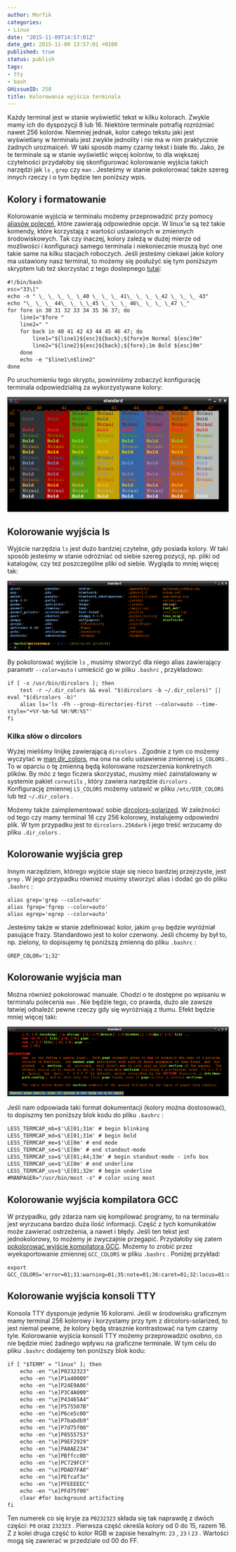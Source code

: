```yaml
---
author: Morfik
categories:
- Linux
date: "2015-11-09T14:57:01Z"
date_gmt: 2015-11-09 13:57:01 +0100
published: true
status: publish
tags:
- tty
- bash
GHissueID: 258
title: Kolorowanie wyjścia terminala
---
```


Każdy terminal jest w stanie wyświetlić tekst w kilku kolorach. Zwykle mamy ich do dyspozycji 8
lub 16. Niektóre terminale potrafią rozróżniać nawet 256 kolorów. Niemniej jednak, kolor całego
tekstu jaki jest wyświetlany w terminalu jest zwykle jednolity i nie ma w nim praktycznie żadnych
urozmaiceń. W taki sposób mamy czarny tekst i białe tło. Jako, że te terminale są w stanie
wyświetlić więcej kolorów, to dla większej czytelności przydałoby się skonfigurować kolorowanie
wyjścia takich narzędzi jak `ls` , `grep` czy `man` . Jesteśmy w stanie pokolorować także szereg
innych rzeczy i o tym będzie ten poniższy wpis.

<!--more-->
## Kolory i formatowanie

Kolorowanie wyjścia w terminalu możemy przeprowadzić przy pomocy [aliasów
poleceń](https://pl.wikipedia.org/wiki/Alias_%28Unix%29), które zawierają odpowiednie opcje. W
linux'ie są też takie komendy, które korzystają z wartości ustawionych w zmiennych środowiskowych.
Tak czy inaczej, kolory zależą w dużej mierze od możliwości i konfiguracji samego terminala i
niekoniecznie muszą być one takie same na kilku stacjach roboczych. Jeśli jesteśmy ciekawi jakie
kolory ma ustawiony nasz terminal, to możemy się posłużyć się tym poniższym skryptem lub też
skorzystać z tego dostepnego [tutaj](http://misc.flogisoft.com/bash/tip_colors_and_formatting):

    #!/bin/bash
    esc="33\["
    echo -n " \_ \_ \_ \_ \_40 \_ \_ \_ 41\_ \_ \_ \_42 \_ \_ \_ 43"
    echo "\_ \_ \_ 44\_ \_ \_\_45 \_ \_ \_ 46\_ \_ \_ \_47 \_"
    for fore in 30 31 32 33 34 35 36 37; do
        line1="$fore "
        line2=" "
        for back in 40 41 42 43 44 45 46 47; do
            line1="${line1}${esc}${back};${fore}m Normal ${esc}0m"
            line2="${line2}${esc}${back};${fore};1m Bold ${esc}0m"
        done
        echo -e "$line1\n$line2"
    done

Po uruchomieniu tego skryptu, powinniśmy zobaczyć konfigurację terminala odpowiedzialną za
wykorzystywane kolory:

![kolorowanie-wyjscia-terminal-kolory](/img/2015/11/1.kolorowanie-wyjscia-terminal-kolory.png#big)

## Kolorowanie wyjścia ls

Wyjście narzędzia `ls` jest dużo bardziej czytelne, gdy posiada kolory. W taki sposób jesteśmy w
stanie odróżniać od siebie szereg pozycji, np. pliki od katalogów, czy też poszczególne pliki od
siebie. Wygląda to mniej więcej tak:

![kolorowanie-wyjscia-ls](/img/2015/11/2.kolorowanie-wyjscia-ls.png#huge)

By pokolorować wyjście `ls` , musimy stworzyć dla niego alias zawierający parametr `--color=auto` i
umieścić go w pliku `.bashrc` , przykładowo:

    if [ -x /usr/bin/dircolors ]; then
        test -r ~/.dir_colors && eval "$(dircolors -b ~/.dir_colors)" || eval "$(dircolors -b)"
        alias ls='ls -Fh --group-directories-first --color=auto --time-style="+%Y-%m-%d %H:%M:%S"'
    fi

### Kilka słów o dircolors

Wyżej mieliśmy linijkę zawierającą `dircolors` . Zgodnie z tym co możemy wyczytać w [man
dir_colors](http://manpages.ubuntu.com/manpages/wily/en/man5/dir_colors.5.html), ma ona na celu
ustawienie zmiennej `LS_COLORS` . To w oparciu o tę zmienną będą kolorowane rozszerzenia konkretnych
plików. By móc z tego ficzera skorzystać, musimy mieć zainstalowany w systemie pakiet `coreutils` ,
który zawiera narzędzie `dircolors` . Konfigurację zmiennej `LS_COLORS` możemy ustawić w pliku
`/etc/DIR_COLORS` lub też `~/.dir_colors` .

Możemy także zaimplementować sobie
[dircolors-solarized](https://github.com/seebi/dircolors-solarized). W zależności od tego czy mamy
terminal 16 czy 256 kolorowy, instalujemy odpowiedni plik. W tym przypadku jest to
`dircolors.256dark` i jego treść wrzucamy do pliku `.dir_colors` .

## Kolorowanie wyjścia grep

Innym narzędziem, którego wyjście staje się nieco bardziej przejrzyste, jest `grep` . W jego
przypadku również musimy stworzyć alias i dodać go do pliku `.bashrc` :

    alias grep='grep --color=auto'
    alias fgrep='fgrep --color=auto'
    alias egrep='egrep --color=auto'

Jesteśmy także w stanie zdefiniować kolor, jakim `grep` będzie wyróżniał pasujące frazy. Standardowo
jest to kolor czerwony. Jeśli chcemy by był to, np. zielony, to dopisujemy tę poniższą zmienną do
pliku `.bashrc` :

    GREP_COLOR='1;32'

## Kolorowanie wyjścia man

Można również pokolorować manuale. Chodzi o te dostępne po wpisaniu w terminalu polecenia `man` .
Nie będzie tego, co prawda, dużo ale zawsze łatwiej odnaleźć pewne rzeczy gdy się wyróżniają z
tłumu. Efekt będzie mniej więcej taki:

![kolorowanie-wyjscia-man](/img/2015/11/3.kolorowanie-wyjscia-man.png#huge)

Jeśli nam odpowiada taki format dokumentacji (kolory można dostosować), to dopiszmy ten poniższy
blok kodu do pliku `.bashrc` :

    LESS_TERMCAP_mb=$'\E[01;31m' # begin blinking
    LESS_TERMCAP_md=$'\E[01;31m' # begin bold
    LESS_TERMCAP_me=$'\E[0m' # end mode
    LESS_TERMCAP_se=$'\E[0m' # end standout-mode
    LESS_TERMCAP_so=$'\E[01;44;33m' # begin standout-mode - info box
    LESS_TERMCAP_ue=$'\E[0m' # end underline
    LESS_TERMCAP_us=$'\E[01;32m' # begin underline
    #MANPAGER="/usr/bin/most -s" # color using most

## Kolorowanie wyjścia kompilatora GCC

W przypadku, gdy zdarza nam się kompilować programy, to na terminalu jest wyrzucana bardzo duża
ilość informacji. Część z tych komunikatów może zawierać ostrzeżenia, a nawet i błędy. Jeśli ten
tekst jest jednokolorowy, to możemy je zwyczajnie przegapić. Przydałoby się zatem [pokolorować
wyjście kompilatora GCC](https://insanecoding.blogspot.fr/2014/04/gcc-49-diagnostics.html). Możemy
to zrobić przez wyeksportowanie zmiennej `GCC_COLORS` w pliku `.bashrc` . Poniżej przykład:

    export GCC_COLORS='error=01;31:warning=01;35:note=01;36:caret=01;32:locus=01:quote=01'

## Kolorowanie wyjścia konsoli TTY

Konsola TTY dysponuje jedynie 16 kolorami. Jeśli w środowisku graficznym mamy terminal 256 kolorowy
i korzystamy przy tym z dircolors-solarized, to jest niemal pewne, że kolory będą strasznie
kontrastować na tym czarny tyle. Kolorowanie wyjścia konsoli TTY możemy przeprowadzić osobno, co nie
będzie mieć żadnego wpływu na graficzne terminale. W tym celu do pliku `.bashrc` dodajemy ten
poniższy blok kodu:

    if [ "$TERM" = "linux" ]; then
        echo -en "\e]P0232323"
        echo -en "\e]P1a40000"
        echo -en "\e]P24E9A06"
        echo -en "\e]P3C4A000"
        echo -en "\e]P43465A4"
        echo -en "\e]P575507B"
        echo -en "\e]P6ce5c00"
        echo -en "\e]P7babdb9"
        echo -en "\e]P7d75f00"
        echo -en "\e]P8555753"
        echo -en "\e]P9EF2929"
        echo -en "\e]PA8AE234"
        echo -en "\e]PBffcc00"
        echo -en "\e]PC729FCF"
        echo -en "\e]PDAD7FA8"
        echo -en "\e]PEfcaf3e"
        echo -en "\e]PFEEEEEC"
        echo -en "\e]PFd75f00"
        clear #for background artifacting
    fi

Ten numerek co się kryje za `P0232323` składa się tak naprawdę z dwóch części: `P0` oraz `232323` .
Pierwsza część określa kolory od 0 do 15, razem 16. Z z kolei druga część to kolor RGB w zapisie
hexalnym: `23` , `23` i `23` . Wartości mogą się zawierać w przedziale od 00 do FF.
